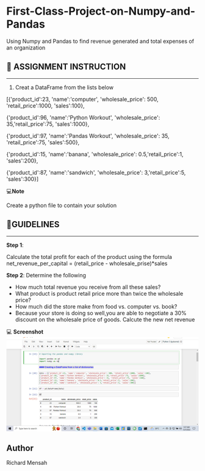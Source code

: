 # First-Class-Project-on-Numpy-and-Pandas
Using Numpy and Pandas to find revenue generated and total expenses of an organization 

## 👋 **ASSIGNMENT INSTRUCTION**
---
1. Creat a DataFrame from the lists below

[{'product_id':23, 'name':'computer', 'wholesale_price': 500, 'retail_price':1000, 'sales':100}, 

{'product_id':96, 'name':'Python Workout', 'wholesale_price': 35,'retail_price':75, 'sales':1000},

{'product_id':97, 'name':'Pandas Workout', 'wholesale_price': 35, 'retail_price':75, 'sales':500},

{'product_id':15, 'name':'banana', 'wholesale_price': 0.5,'retail_price':1, 'sales':200},

{'product_id':87, 'name':'sandwich', 'wholesale_price': 3,'retail_price':5, 'sales':300}]

💻**Note**

Create a python file to contain your solution


## 📝**GUIDELINES**
---
**Step 1**:

Calculate the total profit for each of the product using the formula
net_revenue_per_capital = (retail_price - wholesale_prise)*sales

**Step 2**:
Determine the following

- How much total revenue you receive from all these sales?
- What product is product retail price more than twice the wholesale price?
- How much did the store make from food vs. computer vs. book?
- Because your store is doing so well,you are able to negotiate a 30% discount on the wholesale price of goods. Calcute the new net revenue


💻 **Screenshot**
![screenshot of  dataFrame](./pics/007.png)



## Author
Richard Mensah